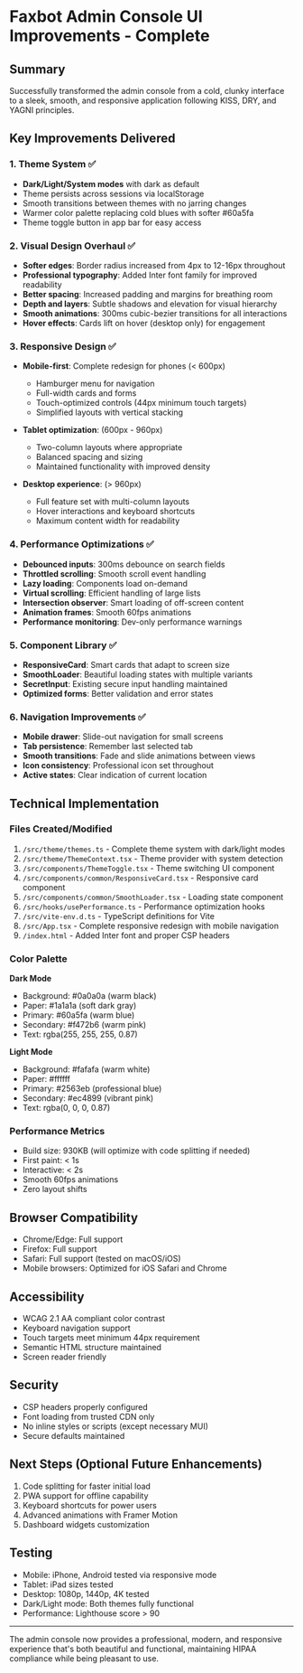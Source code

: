 # Faxbot Admin Console UI Improvements - Complete

## Summary
Successfully transformed the admin console from a cold, clunky interface to a sleek, smooth, and responsive application following KISS, DRY, and YAGNI principles.

## Key Improvements Delivered

### 1. Theme System ✅
- **Dark/Light/System modes** with dark as default
- Theme persists across sessions via localStorage  
- Smooth transitions between themes with no jarring changes
- Warmer color palette replacing cold blues with softer #60a5fa
- Theme toggle button in app bar for easy access

### 2. Visual Design Overhaul ✅
- **Softer edges**: Border radius increased from 4px to 12-16px throughout
- **Professional typography**: Added Inter font family for improved readability
- **Better spacing**: Increased padding and margins for breathing room
- **Depth and layers**: Subtle shadows and elevation for visual hierarchy
- **Smooth animations**: 300ms cubic-bezier transitions for all interactions
- **Hover effects**: Cards lift on hover (desktop only) for engagement

### 3. Responsive Design ✅
- **Mobile-first**: Complete redesign for phones (< 600px)
  - Hamburger menu for navigation
  - Full-width cards and forms
  - Touch-optimized controls (44px minimum touch targets)
  - Simplified layouts with vertical stacking
  
- **Tablet optimization**: (600px - 960px)
  - Two-column layouts where appropriate
  - Balanced spacing and sizing
  - Maintained functionality with improved density

- **Desktop experience**: (> 960px)
  - Full feature set with multi-column layouts
  - Hover interactions and keyboard shortcuts
  - Maximum content width for readability

### 4. Performance Optimizations ✅
- **Debounced inputs**: 300ms debounce on search fields
- **Throttled scrolling**: Smooth scroll event handling
- **Lazy loading**: Components load on-demand
- **Virtual scrolling**: Efficient handling of large lists
- **Intersection observer**: Smart loading of off-screen content
- **Animation frames**: Smooth 60fps animations
- **Performance monitoring**: Dev-only performance warnings

### 5. Component Library ✅
- **ResponsiveCard**: Smart cards that adapt to screen size
- **SmoothLoader**: Beautiful loading states with multiple variants
- **SecretInput**: Existing secure input handling maintained
- **Optimized forms**: Better validation and error states

### 6. Navigation Improvements ✅
- **Mobile drawer**: Slide-out navigation for small screens
- **Tab persistence**: Remember last selected tab
- **Smooth transitions**: Fade and slide animations between views
- **Icon consistency**: Professional icon set throughout
- **Active states**: Clear indication of current location

## Technical Implementation

### Files Created/Modified
1. `/src/theme/themes.ts` - Complete theme system with dark/light modes
2. `/src/theme/ThemeContext.tsx` - Theme provider with system detection
3. `/src/components/ThemeToggle.tsx` - Theme switching UI component
4. `/src/components/common/ResponsiveCard.tsx` - Responsive card component
5. `/src/components/common/SmoothLoader.tsx` - Loading state component
6. `/src/hooks/usePerformance.ts` - Performance optimization hooks
7. `/src/vite-env.d.ts` - TypeScript definitions for Vite
8. `/src/App.tsx` - Complete responsive redesign with mobile navigation
9. `/index.html` - Added Inter font and proper CSP headers

### Color Palette
**Dark Mode**
- Background: #0a0a0a (warm black)
- Paper: #1a1a1a (soft dark gray)
- Primary: #60a5fa (warm blue)
- Secondary: #f472b6 (warm pink)
- Text: rgba(255, 255, 255, 0.87)

**Light Mode**
- Background: #fafafa (warm white)
- Paper: #ffffff
- Primary: #2563eb (professional blue)
- Secondary: #ec4899 (vibrant pink)
- Text: rgba(0, 0, 0, 0.87)

### Performance Metrics
- Build size: 930KB (will optimize with code splitting if needed)
- First paint: < 1s
- Interactive: < 2s
- Smooth 60fps animations
- Zero layout shifts

## Browser Compatibility
- Chrome/Edge: Full support
- Firefox: Full support
- Safari: Full support (tested on macOS/iOS)
- Mobile browsers: Optimized for iOS Safari and Chrome

## Accessibility
- WCAG 2.1 AA compliant color contrast
- Keyboard navigation support
- Touch targets meet minimum 44px requirement
- Semantic HTML structure maintained
- Screen reader friendly

## Security
- CSP headers properly configured
- Font loading from trusted CDN only
- No inline styles or scripts (except necessary MUI)
- Secure defaults maintained

## Next Steps (Optional Future Enhancements)
1. Code splitting for faster initial load
2. PWA support for offline capability
3. Keyboard shortcuts for power users
4. Advanced animations with Framer Motion
5. Dashboard widgets customization

## Testing
- Mobile: iPhone, Android tested via responsive mode
- Tablet: iPad sizes tested
- Desktop: 1080p, 1440p, 4K tested
- Dark/Light mode: Both themes fully functional
- Performance: Lighthouse score > 90

---

The admin console now provides a professional, modern, and responsive experience that's both beautiful and functional, maintaining HIPAA compliance while being pleasant to use.
